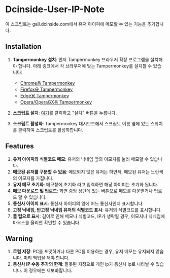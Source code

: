# Dcinside-User-IP-Note

이 스크립트는 gall.dcinside.com에서 유저 아이피에 메모할 수 있는 기능을 추가합니다.

## Installation

1. **Tampermonkey 설치**: 먼저 Tampermonkey 브라우저 확장 프로그램을 설치해야 합니다. 아래 링크에서 각 브라우저에 맞는 Tampermonkey를 설치할 수 있습니다:
   - [Chrome용 Tampermonkey](https://chrome.google.com/webstore/detail/tampermonkey/dhdgffkkebhmkfjojejmpbldmpobfkfo)
   - [Firefox용 Tampermonkey](https://addons.mozilla.org/en-US/firefox/addon/tampermonkey/)
   - [Edge용 Tampermonkey](https://www.microsoft.com/store/productId/9NBLGGH5162S)
   - [Opera/OperaGX용 Tampermonkey](https://addons.opera.com/en/extensions/details/tampermonkey-beta/)

2. **스크립트 설치**: [여기](https://github.com/Merhaf/Dcinside-User-IP-Note/raw/refs/heads/main/Dcinside-User-IP-Note.user.js)를 클릭하고 "설치" 버튼을 누릅니다.

3. **스크립트 활성화**: Tampermonkey 대시보드에서 스크립트 이름 옆에 있는 스위치를 클릭하여 스크립트를 활성화합니다.

## Features

1. **유저 아이피와 식별코드 메모**: 유저의 닉네임 앞의 이모지를 눌러 메모할 수 있습니다.
2. **메모된 유저를 구분할 수 있음**: 메모되지 않은 유저는 하얀색, 메모된 유저는 노란색의 이모지를 가집니다.
3. **유저 메모 초기화**: 메모창에 초기화 라고 입력하면 해당 아이피는 초기화 됩니다.
4. **메모 다운로드 및 업로드**: 화면 중앙 상단에 있는 버튼으로 메모를 다운받거나 업로드 할 수 있습니다.
5. **통신사 아이피 표시**: 통신사 아이피의 옆에 어느 통신사인지 표시합니다.
6. **고정 닉네임, 반고정 닉네임 유저의 식별코드 표시**: 유저의 식별코드를 표시합니다.
7. **툴 팁으로 표시**: 길이로 인해 메모나 식별코드, IP가 생략될 경우, 이모지나 닉네임에 마우스를 올리면 확인할 수 있습니다.

## Warning

1. **로컬 저장**: PC를 포맷하거나 다른 PC를 이용하는 경우, 유저 메모는 유지되지 않습니다. 미리 백업을 해야 합니다.
2. **통신사 IP 수동 추가의 한계**: 잘못된 지정으로 개인 ip가 통신사 ip로 나타날 수 있습니다. 이 경우에는 제보바랍니다.
